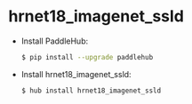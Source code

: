 # hrnet18_imagenet_ssld
* Install PaddleHub: 

    ```bash
    $ pip install --upgrade paddlehub
    ```

* Install hrnet18_imagenet_ssld: 

    ```bash
    $ hub install hrnet18_imagenet_ssld
    ```
